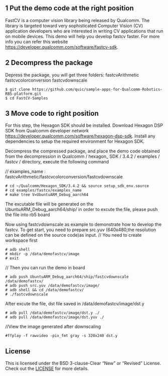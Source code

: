 ## 1  Put the demo code at the right position
FastCV is a computer vision library being released by Qualcomm. The library is targeted toward very sophisticated Computer Vision (CV) application developers who are interested in writing CV applications that run on mobile devices. This demo will help you develop fastcv faster. For more info you can refer this website https://developer.qualcomm.com/software/fastcv-sdk.
## 2 Decompress the package

Depress the package, you will get three folders: fastcvArithmetic fastcvcolorconversion fastcvdownscale
```
$ git clone https://github.com/quic/sample-apps-for-Qualcomm-Robotics-RB5-platform.git
$ cd FastCV-Samples
```
## 3 Move code to right position
For this step, the Hexagon SDK should be installed. Download Hexagon DSP SDK from Qualcomm developer network https://developer.qualcomm.com/software/hexagon-dsp-sdk. Install any dependencies to setup the required environment for Hexagon SDK.


Decompress the compressed package, and place the demo code obtained from the decompression in Qualcomm / hexagon_ SDK / 3.4.2 / examples / fastcv / directory, execute the following command

// examples_name : fastcvArithmetic/fastcvcolorconversion/fastcvdownscale
```
# cd ~/Qualcomm/Hexagon_SDK/3.4.2 && source setup_sdk_env.source
# cd examples/fastcv/examples_name
# make tree V=UbuntuARM_Debug_aarch64
```

The excutable file will be generated on the UbuntuARM_Debug_aarch64/ship/
in order to excute the file, please push the file into rb5 board

Now using fastcvdownscale as example to demonstrate how to develop the fastcv. To get start, you need to prepare src.yuv (640x480,the resolution can be defined on the source code)as input.
//  You need to create workspace first
```
# adb shell
# mkdir -p /data/demofastcv/image
# exit
```
// Then you can run the demo in board
```
# adb push UbuntuARM_Debug_aarch64/ship/fastcvdownscale /data/demofastcv/
# adb push src.yuv /data/demofastcv/image/
# adb shell && cd /data/demofastcv/
# ./fastcvdownscale
```

After excute the file, dst file saved in /data/demofastcv/image/dst.y

```
# adb pull /data/demofastcv/image/dst.y ./
# adb pull /data/demofastcv/image/dst.yuv ./
```
//View the image generated after downscaling
```
#ffplay -f rawvideo -pix_fmt gray -s 320x240 dst.y         
```

## License
This is licensed under the BSD 3-clause-Clear “New” or “Revised” License. Check out the [LICENSE](LICENSE) for more details.
